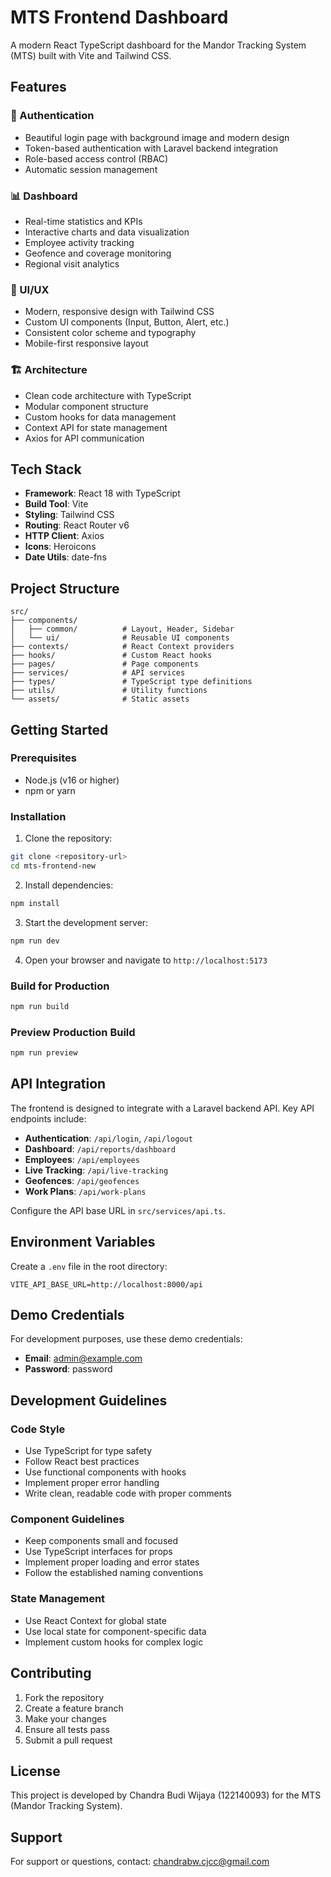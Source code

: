 # MTS Frontend Dashboard

A modern React TypeScript dashboard for the Mandor Tracking System (MTS) built with Vite and Tailwind CSS.

## Features

### 🔐 Authentication
- Beautiful login page with background image and modern design
- Token-based authentication with Laravel backend integration
- Role-based access control (RBAC)
- Automatic session management

### 📊 Dashboard
- Real-time statistics and KPIs
- Interactive charts and data visualization
- Employee activity tracking
- Geofence and coverage monitoring
- Regional visit analytics

### 🎨 UI/UX
- Modern, responsive design with Tailwind CSS
- Custom UI components (Input, Button, Alert, etc.)
- Consistent color scheme and typography
- Mobile-first responsive layout

### 🏗️ Architecture
- Clean code architecture with TypeScript
- Modular component structure
- Custom hooks for data management
- Context API for state management
- Axios for API communication

## Tech Stack

- **Framework**: React 18 with TypeScript
- **Build Tool**: Vite
- **Styling**: Tailwind CSS
- **Routing**: React Router v6
- **HTTP Client**: Axios
- **Icons**: Heroicons
- **Date Utils**: date-fns

## Project Structure

```
src/
├── components/
│   ├── common/          # Layout, Header, Sidebar
│   └── ui/              # Reusable UI components
├── contexts/            # React Context providers
├── hooks/               # Custom React hooks
├── pages/               # Page components
├── services/            # API services
├── types/               # TypeScript type definitions
├── utils/               # Utility functions
└── assets/              # Static assets
```

## Getting Started

### Prerequisites

- Node.js (v16 or higher)
- npm or yarn

### Installation

1. Clone the repository:
```bash
git clone <repository-url>
cd mts-frontend-new
```

2. Install dependencies:
```bash
npm install
```

3. Start the development server:
```bash
npm run dev
```

4. Open your browser and navigate to `http://localhost:5173`

### Build for Production

```bash
npm run build
```

### Preview Production Build

```bash
npm run preview
```

## API Integration

The frontend is designed to integrate with a Laravel backend API. Key API endpoints include:

- **Authentication**: `/api/login`, `/api/logout`
- **Dashboard**: `/api/reports/dashboard`
- **Employees**: `/api/employees`
- **Live Tracking**: `/api/live-tracking`
- **Geofences**: `/api/geofences`
- **Work Plans**: `/api/work-plans`

Configure the API base URL in `src/services/api.ts`.

## Environment Variables

Create a `.env` file in the root directory:

```env
VITE_API_BASE_URL=http://localhost:8000/api
```

## Demo Credentials

For development purposes, use these demo credentials:
- **Email**: admin@example.com
- **Password**: password

## Development Guidelines

### Code Style
- Use TypeScript for type safety
- Follow React best practices
- Use functional components with hooks
- Implement proper error handling
- Write clean, readable code with proper comments

### Component Guidelines
- Keep components small and focused
- Use TypeScript interfaces for props
- Implement proper loading and error states
- Follow the established naming conventions

### State Management
- Use React Context for global state
- Use local state for component-specific data
- Implement custom hooks for complex logic

## Contributing

1. Fork the repository
2. Create a feature branch
3. Make your changes
4. Ensure all tests pass
5. Submit a pull request

## License

This project is developed by Chandra Budi Wijaya (122140093) for the MTS (Mandor Tracking System).

## Support

For support or questions, contact: chandrabw.cjcc@gmail.com
